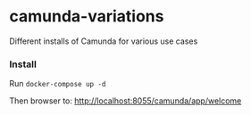 # camunda-variations
Different installs of Camunda for various use cases

### Install
Run `docker-compose up -d`

Then browser to: [http://localhost:8055/camunda/app/welcome]()
